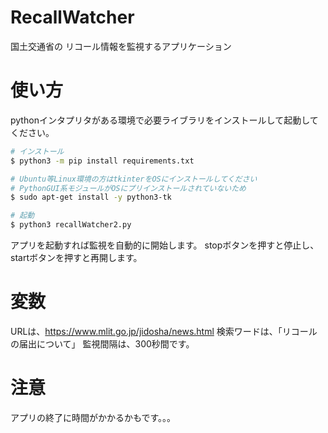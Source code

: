 # RecallWatcher
国土交通省の リコール情報を監視するアプリケーション
# 使い方
pythonインタプリタがある環境で必要ライブラリをインストールして起動してください。
```bash
# インストール
$ python3 -m pip install requirements.txt

# Ubuntu等Linux環境の方はtkinterをOSにインストールしてください
# PythonGUI系モジュールがOSにプリインストールされていないため
$ sudo apt-get install -y python3-tk

# 起動
$ python3 recallWatcher2.py
```
アプリを起動すれば監視を自動的に開始します。
stopボタンを押すと停止し、startボタンを押すと再開します。
# 変数
URLは、https://www.mlit.go.jp/jidosha/news.html
検索ワードは、「リコールの届出について」
監視間隔は、300秒間です。
# 注意
アプリの終了に時間がかかるかもです。。。
